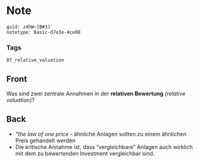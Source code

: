 # Note
```
guid: z4hW~]B#3)
notetype: Basic-d7a3e-4ce08
```

### Tags
```
07_relative_valuation
```

## Front
<p>Was sind zwei zentrale Annahmen in der <b>relativen
Bewertung</b> <i>(relative valuation)</i>?

## Back
<div>
  <div>
    <ul>
      <li><span><em>"the law of one price</em> - ähnliche Anlagen
      sollten zu einem ähnlichen Preis gehandelt werden</span>
      <li><span>Die kritische Annahme ist, dass “vergleichbare”
      Anlagen auch wirklich mit dem zu bewertenden Investment
      vergleichbar sind.</span>
    </ul>
  </div>
</div>
